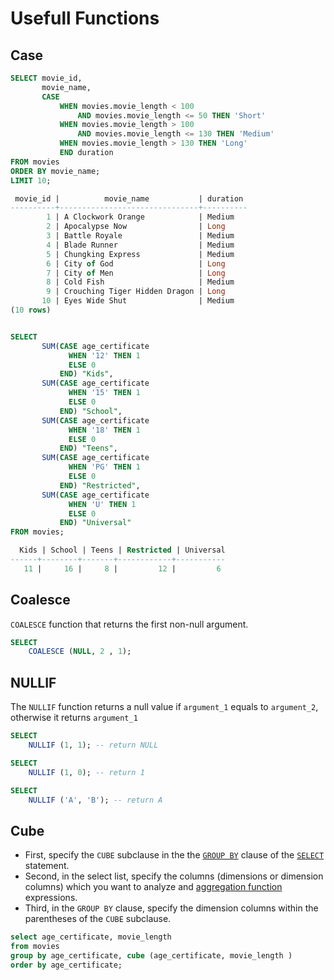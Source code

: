 # Usefull Functions

## Case

```sql
SELECT movie_id,
       movie_name,
       CASE
           WHEN movies.movie_length < 100
               AND movies.movie_length <= 50 THEN 'Short'
           WHEN movies.movie_length > 100
               AND movies.movie_length <= 130 THEN 'Medium'
           WHEN movies.movie_length > 130 THEN 'Long'
           END duration
FROM movies
ORDER BY movie_name;
LIMIT 10;

 movie_id |          movie_name           | duration 
----------+-------------------------------+----------
        1 | A Clockwork Orange            | Medium
        2 | Apocalypse Now                | Long
        3 | Battle Royale                 | Medium
        4 | Blade Runner                  | Medium
        5 | Chungking Express             | Medium
        6 | City of God                   | Long
        7 | City of Men                   | Long
        8 | Cold Fish                     | Medium
        9 | Crouching Tiger Hidden Dragon | Long
       10 | Eyes Wide Shut                | Medium
(10 rows)


SELECT
       SUM(CASE age_certificate
             WHEN '12' THEN 1 
		     ELSE 0 
		   END) "Kids",
       SUM(CASE age_certificate
             WHEN '15' THEN 1 
		     ELSE 0 
		   END) "School",
       SUM(CASE age_certificate
             WHEN '18' THEN 1 
		     ELSE 0 
		   END) "Teens",
       SUM(CASE age_certificate
             WHEN 'PG' THEN 1 
		     ELSE 0 
		   END) "Restricted",
       SUM(CASE age_certificate
             WHEN 'U' THEN 1 
		     ELSE 0 
		   END) "Universal"
FROM movies;

  Kids | School | Teens | Restricted | Universal 
------+--------+-------+------------+-----------
   11 |     16 |     8 |         12 |         6
```

## Coalesce

`COALESCE` function that returns the first non-null argument.

```sql
SELECT
	COALESCE (NULL, 2 , 1);
```

## NULLIF

The `NULLIF` function returns a null value if `argument_1` equals to `argument_2`, otherwise it returns `argument_1`

```sql
SELECT
	NULLIF (1, 1); -- return NULL

SELECT
	NULLIF (1, 0); -- return 1

SELECT
	NULLIF ('A', 'B'); -- return A
```

## Cube

* First, specify the `CUBE` subclause in the the [`GROUP BY`](https://www.postgresqltutorial.com/postgresql-group-by/) clause of the [`SELECT`](https://www.postgresqltutorial.com/postgresql-select/) statement.
* Second, in the select list, specify the columns \(dimensions or dimension columns\) which you want to analyze and [aggregation function](https://www.postgresqltutorial.com/postgresql-aggregate-functions/) expressions.
* Third, in the `GROUP BY` clause, specify the dimension columns within the parentheses of the `CUBE` subclause.

```sql
select age_certificate, movie_length
from movies
group by age_certificate, cube (age_certificate, movie_length )
order by age_certificate;

```


